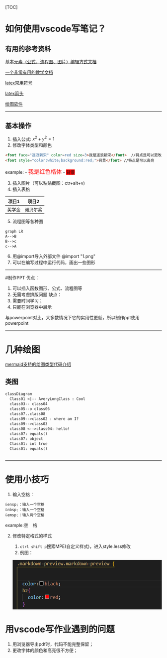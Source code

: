 [TOC]
# 如何使用vscode写笔记？

## 有用的参考资料

 [基本元素（公式、流程图、图片）编辑方式文档](https://shd101wyy.github.io/markdown-preview-enhanced/#/zh-cn/diagrams?id=flow-charts)

 [一个非常有用的教学文档](https://orangex4.cool/post/notes-in-markdown/#%E4%BF%AE%E6%94%B9%E9%A2%84%E8%A7%88%E7%AA%97%E5%8F%A3%E8%83%8C%E6%99%AF-%E9%80%89%E5%81%9A)
 
 [latex常用符号](https://blog.csdn.net/ViatorSun/article/details/82826664?ops_request_misc=%257B%2522request%255Fid%2522%253A%2522162306595616780261931583%2522%252C%2522scm%2522%253A%252220140713.130102334..%2522%257D&request_id=162306595616780261931583&biz_id=0&utm_medium=distribute.pc_search_result.none-task-blog-2~all~top_positive~default-1-82826664.pc_search_result_before_js&utm_term=latex&spm=1018.2226.3001.4187)
 
 [latex箭头](https://blog.csdn.net/Artoria_QZH/article/details/103310704)

 [绘图软件](https://zhuanlan.zhihu.com/p/496086808)

---
## 基本操作
 1. 插入公式: $x^2+y^2=1$
 2. 修改字体类型和颜色
   ```markdown
  <font face="逐浪新宋" color=red size=3>我是逐浪新宋</font>  //特点是可以更改大小
  <font style="color:white;background:red;">背景</font> //特点是可以高亮
   ```
   example: 
    - <font face="楷体" color=red size=4>我是红色楷体</font>
    - <font style="face:'楷体'；color:white;background:red;">背景</font>

 3. 插入图片（可以粘贴截图：ctr+alt+v)
 4. 插入表格
   
  |项目1|项目2|
  |-|-|
  |奖学金|诺贝尔奖|

 5. 流程图等各种图
   ```mermaid
   graph LR
   A-->B
   B-->c
   c-->A
   ```
 6. 用@import导入外部文件
      @import "1.png"
1. 可以在编写过程中运行代码，画出一些图形
---
#制作PPT
优点：
1. 可以插入函数图形、公式、流程图等
2. 无需考虑排版问题
缺点：
1. 需要时间学习；
2. 只能在浏览器中展示
   

与powerpoint对比，大多数情况下它的实用性更低，所以制作ppt使用powerpoint

---

# 几种绘图
[mermaid支持的绘图类型代码介绍](https://mermaid-js.github.io/mermaid/#/)
## 类图
```mermaid
classDiagram 
  Class01 <|-- AveryLongClass : Cool
  class03-- class04
  class05--o class06
  class07..class08
  class09-->class02 : where am I?
  class09-->class03
  class08 <-->class04: hello!
  class07: equals()
  class07: object
  Class01: int true
  Class01: equals()
  
```

---
# 使用小技巧
1. 输入空格：
  ```c
  &ensp;：输入一个空格
  &nbsp;：输入一个空格
  &emsp;：输入两个空格
  ```
  example:空 &ensp; 格

2. 修改特定格式的样式
   1. `ctrl shift p`搜索MPE(自定义样式)，进入style.less修改
   2. 例图：

    ![](images/2022-06-01-20-02-13.png)


# 用vscode写作业遇到的问题
1. 用浏览器导出pdf时，代码不能完整保留；
2. 更改字体的颜色和高亮很不方便；
